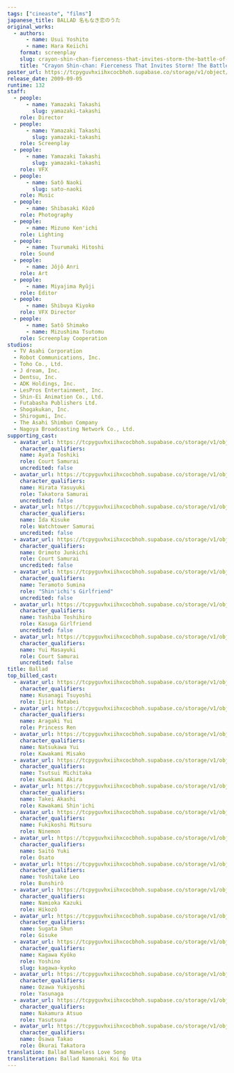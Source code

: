 ```yaml
---
tags: ["cineaste", "films"]
japanese_title: BALLAD 名もなき恋のうた
original_works:
  - authors:
      - name: Usui Yoshito
      - name: Hara Keiichi
    format: screenplay
    slug: crayon-shin-chan-fierceness-that-invites-storm-the-battle-of-the-warring-states
    title: "Crayon Shin-chan: Fierceness That Invites Storm! The Battle of the Warring States"
poster_url: https://tcpyguvhxiihxcocbhoh.supabase.co/storage/v1/object/public/godzilla-cineaste-public/content/films/ballad-2009/posters/ballad-2009.jpg
release_date: 2009-09-05
runtime: 132
staff:
  - people:
      - name: Yamazaki Takashi
        slug: yamazaki-takashi
    role: Director
  - people:
      - name: Yamazaki Takashi
        slug: yamazaki-takashi
    role: Screenplay
  - people:
      - name: Yamazaki Takashi
        slug: yamazaki-takashi
    role: VFX
  - people:
      - name: Satô Naoki
        slug: sato-naoki
    role: Music
  - people:
      - name: Shibasaki Kôzô
    role: Photography
  - people:
      - name: Mizuno Ken'ichi
    role: Lighting
  - people:
      - name: Tsurumaki Hitoshi
    role: Sound
  - people:
      - name: Jôjô Anri
    role: Art
  - people:
      - name: Miyajima Ryûji
    role: Editor
  - people:
      - name: Shibuya Kiyoko
    role: VFX Director
  - people:
      - name: Satô Shimako
      - name: Mizushima Tsutomu
    role: Screenplay Cooperation
studios:
  - TV Asahi Corporation
  - Robot Communications, Inc.
  - Toho Co., Ltd.
  - J dream, Inc.
  - Dentsu, Inc.
  - ADK Holdings, Inc.
  - LesPros Entertainment, Inc.
  - Shin-Ei Animation Co., Ltd.
  - Futabasha Publishers Ltd.
  - Shogakukan, Inc.
  - Shirogumi, Inc.
  - The Asahi Shimbun Company
  - Nagoya Broadcasting Network Co., Ltd.
supporting_cast:
  - avatar_url: https://tcpyguvhxiihxcocbhoh.supabase.co/storage/v1/object/public/godzilla-cineaste-public/content/films/ballad-2009/cast-avatars/toshiki-ayata-0.jpg
    character_qualifiers:
    name: Ayata Toshiki
    role: Court Samurai
    uncredited: false
  - avatar_url: https://tcpyguvhxiihxcocbhoh.supabase.co/storage/v1/object/public/godzilla-cineaste-public/content/films/ballad-2009/cast-avatars/yasuyuki-hirata-0.jpg
    character_qualifiers:
    name: Hirata Yasuyuki
    role: Takatora Samurai
    uncredited: false
  - avatar_url: https://tcpyguvhxiihxcocbhoh.supabase.co/storage/v1/object/public/godzilla-cineaste-public/content/films/ballad-2009/cast-avatars/kisuke-iida-0.jpg
    character_qualifiers:
    name: Îda Kisuke
    role: Watchtower Samurai
    uncredited: false
  - avatar_url: https://tcpyguvhxiihxcocbhoh.supabase.co/storage/v1/object/public/godzilla-cineaste-public/content/films/ballad-2009/cast-avatars/junkichi-orimoto-0.jpg
    character_qualifiers:
    name: Orimoto Junkichi
    role: Court Samurai
    uncredited: false
  - avatar_url: https://tcpyguvhxiihxcocbhoh.supabase.co/storage/v1/object/public/godzilla-cineaste-public/content/films/ballad-2009/cast-avatars/sumina-teramoto-0.jpg
    character_qualifiers:
    name: Teramoto Sumina
    role: "Shin'ichi's Girlfriend"
    uncredited: false
  - avatar_url: https://tcpyguvhxiihxcocbhoh.supabase.co/storage/v1/object/public/godzilla-cineaste-public/content/films/ballad-2009/cast-avatars/toshihiro-yashiba-0.jpg
    character_qualifiers:
    name: Yashiba Toshihiro
    role: Kasuga Girlfriend
    uncredited: false
  - avatar_url: https://tcpyguvhxiihxcocbhoh.supabase.co/storage/v1/object/public/godzilla-cineaste-public/content/films/ballad-2009/cast-avatars/masayuki-yui-0.jpg
    character_qualifiers:
    name: Yui Masayuki
    role: Court Samurai
    uncredited: false
title: Ballad
top_billed_cast:
  - avatar_url: https://tcpyguvhxiihxcocbhoh.supabase.co/storage/v1/object/public/godzilla-cineaste-public/content/films/ballad-2009/cast-avatars/tsuyoshi-kusanagi-0.jpg
    character_qualifiers:
    name: Kusanagi Tsuyoshi
    role: Ijiri Matabei
  - avatar_url: https://tcpyguvhxiihxcocbhoh.supabase.co/storage/v1/object/public/godzilla-cineaste-public/content/films/ballad-2009/cast-avatars/yui-aragaki-0.jpg
    character_qualifiers:
    name: Aragaki Yui
    role: Princess Ren
  - avatar_url: https://tcpyguvhxiihxcocbhoh.supabase.co/storage/v1/object/public/godzilla-cineaste-public/content/films/ballad-2009/cast-avatars/yui-natsukawa-0.jpg
    character_qualifiers:
    name: Natsukawa Yui
    role: Kawakami Misako
  - avatar_url: https://tcpyguvhxiihxcocbhoh.supabase.co/storage/v1/object/public/godzilla-cineaste-public/content/films/ballad-2009/cast-avatars/michitaka-tsutsui-0.jpg
    character_qualifiers:
    name: Tsutsui Michitaka
    role: Kawakami Akira
  - avatar_url: https://tcpyguvhxiihxcocbhoh.supabase.co/storage/v1/object/public/godzilla-cineaste-public/content/films/ballad-2009/cast-avatars/akashi-takei-0.jpg
    character_qualifiers:
    name: Takei Akashi
    role: Kawakami Shin'ichi
  - avatar_url: https://tcpyguvhxiihxcocbhoh.supabase.co/storage/v1/object/public/godzilla-cineaste-public/content/films/ballad-2009/cast-avatars/mitsuru-fukikoshi-0.jpg
    character_qualifiers:
    name: Fukikoshi Mitsuru
    role: Ninemon
  - avatar_url: https://tcpyguvhxiihxcocbhoh.supabase.co/storage/v1/object/public/godzilla-cineaste-public/content/films/ballad-2009/cast-avatars/yuki-saito-0.jpg
    character_qualifiers:
    name: Saitô Yuki
    role: Osato
  - avatar_url: https://tcpyguvhxiihxcocbhoh.supabase.co/storage/v1/object/public/godzilla-cineaste-public/content/films/ballad-2009/cast-avatars/reo-yoshitake-0.jpg
    character_qualifiers:
    name: Yoshitake Leo
    role: Bunshirô
  - avatar_url: https://tcpyguvhxiihxcocbhoh.supabase.co/storage/v1/object/public/godzilla-cineaste-public/content/films/ballad-2009/cast-avatars/kazuki-namioka-0.jpg
    character_qualifiers:
    name: Namioka Kazuki
    role: Hikozô
  - avatar_url: https://tcpyguvhxiihxcocbhoh.supabase.co/storage/v1/object/public/godzilla-cineaste-public/content/films/ballad-2009/cast-avatars/shun-sugata-0.jpg
    character_qualifiers:
    name: Sugata Shun
    role: Gisuke
  - avatar_url: https://tcpyguvhxiihxcocbhoh.supabase.co/storage/v1/object/public/godzilla-cineaste-public/content/films/ballad-2009/cast-avatars/kyoko-kagawa-0.jpg
    character_qualifiers:
    name: Kagawa Kyôko
    role: Yoshino
    slug: kagawa-kyoko
  - avatar_url: https://tcpyguvhxiihxcocbhoh.supabase.co/storage/v1/object/public/godzilla-cineaste-public/content/films/ballad-2009/cast-avatars/yukiyoshi-ozawa-0.jpg
    character_qualifiers:
    name: Ozawa Yukiyoshi
    role: Yasunaga
  - avatar_url: https://tcpyguvhxiihxcocbhoh.supabase.co/storage/v1/object/public/godzilla-cineaste-public/content/films/ballad-2009/cast-avatars/atsuo-nakamura-0.jpg
    character_qualifiers:
    name: Nakamura Atsuo
    role: Yasutsuna
  - avatar_url: https://tcpyguvhxiihxcocbhoh.supabase.co/storage/v1/object/public/godzilla-cineaste-public/content/films/ballad-2009/cast-avatars/takao-osawa-0.jpg
    character_qualifiers:
    name: Ôsawa Takao
    role: Ôkurai Takatora
translation: Ballad Nameless Love Song
transliteration: Ballad Namonaki Koi No Uta
---
```

